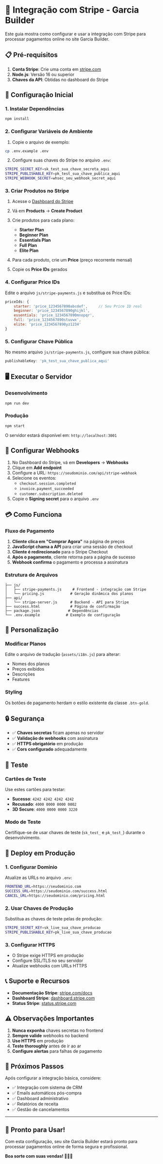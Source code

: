 # 🎯 Integração com Stripe - Garcia Builder

Este guia mostra como configurar e usar a integração com Stripe para processar pagamentos online no site Garcia Builder.

## 📋 Pré-requisitos

1. **Conta Stripe**: Crie uma conta em [stripe.com](https://stripe.com)
2. **Node.js**: Versão 16 ou superior
3. **Chaves da API**: Obtidas no dashboard do Stripe

## 🚀 Configuração Inicial

### 1. Instalar Dependências

```bash
npm install
```

### 2. Configurar Variáveis de Ambiente

1. Copie o arquivo de exemplo:
```bash
cp .env.example .env
```

2. Configure suas chaves do Stripe no arquivo `.env`:
```bash
STRIPE_SECRET_KEY=sk_test_sua_chave_secreta_aqui
STRIPE_PUBLISHABLE_KEY=pk_test_sua_chave_publica_aqui
STRIPE_WEBHOOK_SECRET=whsec_seu_webhook_secret_aqui
```

### 3. Criar Produtos no Stripe

1. Acesse o [Dashboard do Stripe](https://dashboard.stripe.com)
2. Vá em **Products** → **Create Product**
3. Crie produtos para cada plano:
   - **Starter Plan**
   - **Beginner Plan** 
   - **Essentials Plan**
   - **Full Plan**
   - **Elite Plan**

4. Para cada produto, crie um **Price** (preço recorrente mensal)
5. Copie os **Price IDs** gerados

### 4. Configurar Price IDs

Edite o arquivo `js/stripe-payments.js` e substitua os Price IDs:

```javascript
priceIds: {
    starter: 'price_1234567890abcdef',     // Seu Price ID real
    beginner: 'price_1234567890ghijkl',
    essentials: 'price_1234567890mnopqr',
    full: 'price_1234567890stuvwx',
    elite: 'price_1234567890yz1234'
}
```

### 5. Configurar Chave Pública

No mesmo arquivo `js/stripe-payments.js`, configure sua chave pública:

```javascript
publishableKey: 'pk_test_sua_chave_publica_aqui'
```

## 🖥️ Executar o Servidor

### Desenvolvimento
```bash
npm run dev
```

### Produção
```bash
npm start
```

O servidor estará disponível em: `http://localhost:3001`

## 🔧 Configurar Webhooks

1. No Dashboard do Stripe, vá em **Developers** → **Webhooks**
2. Clique em **Add endpoint**
3. Configure a URL: `https://seudominio.com/api/stripe-webhook`
4. Selecione os eventos:
   - `checkout.session.completed`
   - `invoice.payment_succeeded`
   - `customer.subscription.deleted`
5. Copie o **Signing secret** para o arquivo `.env`

## 💳 Como Funciona

### Fluxo de Pagamento

1. **Cliente clica em "Comprar Agora"** na página de preços
2. **JavaScript chama a API** para criar uma sessão de checkout
3. **Cliente é redirecionado** para o Stripe Checkout
4. **Após o pagamento**, cliente retorna para a página de sucesso
5. **Webhook confirma** o pagamento e processa a assinatura

### Estrutura de Arquivos

```
├── js/
│   ├── stripe-payments.js     # Frontend - integração com Stripe
│   └── pricing.js            # Geração dinâmica dos planos
├── api/
│   └── stripe-server.js      # Backend - API para Stripe
├── success.html              # Página de confirmação
├── package.json             # Dependências
└── .env.example            # Exemplo de configuração
```

## 🎨 Personalização

### Modificar Planos

Edite o arquivo de tradução (`assets/i18n.js`) para alterar:
- Nomes dos planos
- Preços exibidos
- Descrições
- Features

### Styling

Os botões de pagamento herdam o estilo existente da classe `.btn-gold`.

## 🔒 Segurança

- ✅ **Chaves secretas** ficam apenas no servidor
- ✅ **Validação de webhooks** com assinatura
- ✅ **HTTPS obrigatório** em produção
- ✅ **Cors configurado** adequadamente

## 🧪 Teste

### Cartões de Teste

Use estes cartões para testar:

- **Sucesso**: `4242 4242 4242 4242`
- **Recusado**: `4000 0000 0000 0002`
- **3D Secure**: `4000 0000 0000 3220`

### Modo de Teste

Certifique-se de usar chaves de teste (`sk_test_` e `pk_test_`) durante o desenvolvimento.

## 🚀 Deploy em Produção

### 1. Configurar Domínio

Atualize as URLs no arquivo `.env`:
```bash
FRONTEND_URL=https://seudominio.com
SUCCESS_URL=https://seudominio.com/success.html
CANCEL_URL=https://seudominio.com/pricing.html
```

### 2. Usar Chaves de Produção

Substitua as chaves de teste pelas de produção:
```bash
STRIPE_SECRET_KEY=sk_live_sua_chave_producao
STRIPE_PUBLISHABLE_KEY=pk_live_sua_chave_producao
```

### 3. Configurar HTTPS

- O Stripe exige HTTPS em produção
- Configure SSL/TLS no seu servidor
- Atualize webhooks com URLs HTTPS

## 📞 Suporte e Recursos

- **Documentação Stripe**: [stripe.com/docs](https://stripe.com/docs)
- **Dashboard Stripe**: [dashboard.stripe.com](https://dashboard.stripe.com)
- **Status Stripe**: [status.stripe.com](https://status.stripe.com)

## ⚠️ Observações Importantes

1. **Nunca exponha** chaves secretas no frontend
2. **Sempre valide** webhooks no backend
3. **Use HTTPS** em produção
4. **Teste thoroughly** antes de ir ao ar
5. **Configure alertas** para falhas de pagamento

## 📝 Próximos Passos

Após configurar a integração básica, considere:

- ✅ Integração com sistema de CRM
- ✅ Emails automáticos pós-compra
- ✅ Dashboard administrativo
- ✅ Relatórios de receita
- ✅ Gestão de cancelamentos

---

## 🎉 Pronto para Usar!

Com esta configuração, seu site Garcia Builder estará pronto para processar pagamentos online de forma segura e profissional.

**Boa sorte com suas vendas! 💪🏋️‍♂️**